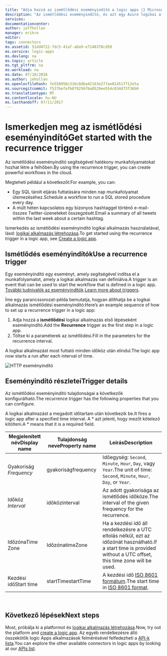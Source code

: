```yaml
---
title: "Adja hozzá az ismétlődési eseményindító a logic apps |} Microsoft Docs"
description: "Az ismétlődési eseményindító, és azt egy Azure logikai alkalmazás használata áttekintése."
services: 
documentationcenter: 
author: jeffhollan
manager: erikre
editor: 
tags: connectors
ms.assetid: 51dd4f22-7dc5-41af-a0a9-e7148378cd50
ms.service: logic-apps
ms.devlang: na
ms.topic: article
ms.tgt_pltfrm: na
ms.workload: na
ms.date: 07/18/2016
ms.author: jehollan
ms.openlocfilehash: fe558958c316c8dba42163e277ae01451f712e5a
ms.sourcegitcommit: f537befafb079256fba0529ee554c034d73f36b0
ms.translationtype: MT
ms.contentlocale: hu-HU
ms.lasthandoff: 07/11/2017
---
```

# <a name="get-started-with-the-recurrence-trigger"></a><span data-ttu-id="d53c0-103">Ismerkedjen meg az ismétlődési eseményindító</span><span class="sxs-lookup"><span data-stu-id="d53c0-103">Get started with the recurrence trigger</span></span>
<span data-ttu-id="d53c0-104">Az ismétlődési eseményindító segítségével hatékony munkafolyamatokat hozhat létre a felhőben.</span><span class="sxs-lookup"><span data-stu-id="d53c0-104">By using the recurrence trigger, you can create powerful workflows in the cloud.</span></span>

<span data-ttu-id="d53c0-105">Megteheti például a következőt:</span><span class="sxs-lookup"><span data-stu-id="d53c0-105">For example, you can:</span></span>

* <span data-ttu-id="d53c0-106">Egy SQL tárolt eljárás futtatására minden nap munkafolyamat ütemezéséhez.</span><span class="sxs-lookup"><span data-stu-id="d53c0-106">Schedule a workflow to run a SQL stored procedure every day.</span></span>
* <span data-ttu-id="d53c0-107">A múlt héten kapcsolatos egy bizonyos hashtaggel történő e-mail-összes Twitter-üzeneteket összegzését.</span><span class="sxs-lookup"><span data-stu-id="d53c0-107">Email a summary of all tweets within the last week about a certain hashtag.</span></span>

<span data-ttu-id="d53c0-108">Ismerkedés az ismétlődési eseményindító logikai alkalmazás használatával, lásd: [logikai alkalmazás létrehozása](../logic-apps/logic-apps-create-a-logic-app.md).</span><span class="sxs-lookup"><span data-stu-id="d53c0-108">To get started using the recurrence trigger in a logic app, see [Create a logic app](../logic-apps/logic-apps-create-a-logic-app.md).</span></span>

## <a name="use-a-recurrence-trigger"></a><span data-ttu-id="d53c0-109">Ismétlődés eseményindítók</span><span class="sxs-lookup"><span data-stu-id="d53c0-109">Use a recurrence trigger</span></span>
<span data-ttu-id="d53c0-110">Egy eseményindító egy eseményt, amely segítségével indítsa el a munkafolyamatot, amely a logikai alkalmazás van definiálva.</span><span class="sxs-lookup"><span data-stu-id="d53c0-110">A trigger is an event that can be used to start the workflow that is defined in a logic app.</span></span> <span data-ttu-id="d53c0-111">[További tudnivalók az eseményindítók](connectors-overview.md).</span><span class="sxs-lookup"><span data-stu-id="d53c0-111">[Learn more about triggers](connectors-overview.md).</span></span>

<span data-ttu-id="d53c0-112">Íme egy parancssorozat-példa bemutatja, hogyan állíthatja be a logikai alkalmazás ismétlődési eseményindító:</span><span class="sxs-lookup"><span data-stu-id="d53c0-112">Here’s an example sequence of how to set up a recurrence trigger in a logic app:</span></span>

1. <span data-ttu-id="d53c0-113">Adja hozzá a **ismétlődési** logikai alkalmazás első lépéseként eseményindító.</span><span class="sxs-lookup"><span data-stu-id="d53c0-113">Add the **Recurrence** trigger as the first step in a logic app.</span></span>
2. <span data-ttu-id="d53c0-114">Töltse ki a paraméterek az ismétlődési.</span><span class="sxs-lookup"><span data-stu-id="d53c0-114">Fill in the parameters for the recurrence interval.</span></span>

<span data-ttu-id="d53c0-115">A logikai alkalmazást most futtató minden időköz után elindul.</span><span class="sxs-lookup"><span data-stu-id="d53c0-115">The logic app now starts a run after each interval of time.</span></span>

![HTTP eseményindító](./media/connectors-native-recurrence/using-trigger.png)

## <a name="trigger-details"></a><span data-ttu-id="d53c0-117">Eseményindító részletei</span><span class="sxs-lookup"><span data-stu-id="d53c0-117">Trigger details</span></span>
<span data-ttu-id="d53c0-118">Az ismétlődési eseményindító tulajdonságai a következők konfigurálható.</span><span class="sxs-lookup"><span data-stu-id="d53c0-118">The recurrence trigger has the following properties that you can configure.</span></span>

<span data-ttu-id="d53c0-119">A logikai alkalmazást a megadott időtartam után következik be.</span><span class="sxs-lookup"><span data-stu-id="d53c0-119">It fires a logic app after a specified time interval.</span></span>
<span data-ttu-id="d53c0-120">A * azt jelenti, hogy mezőt kötelező kitölteni.</span><span class="sxs-lookup"><span data-stu-id="d53c0-120">A * means that it is a required field.</span></span>

| <span data-ttu-id="d53c0-121">Megjelenített név</span><span class="sxs-lookup"><span data-stu-id="d53c0-121">Display name</span></span> | <span data-ttu-id="d53c0-122">Tulajdonság neve</span><span class="sxs-lookup"><span data-stu-id="d53c0-122">Property name</span></span> | <span data-ttu-id="d53c0-123">Leírás</span><span class="sxs-lookup"><span data-stu-id="d53c0-123">Description</span></span> |
| --- | --- | --- |
| <span data-ttu-id="d53c0-124">Gyakoriság *</span><span class="sxs-lookup"><span data-stu-id="d53c0-124">Frequency*</span></span> |<span data-ttu-id="d53c0-125">gyakoriság</span><span class="sxs-lookup"><span data-stu-id="d53c0-125">frequency</span></span> |<span data-ttu-id="d53c0-126">Időegység: `Second`, `Minute`, `Hour`, `Day`, vagy `Year`.</span><span class="sxs-lookup"><span data-stu-id="d53c0-126">The unit of time: `Second`, `Minute`, `Hour`, `Day`, or `Year`.</span></span> |
| <span data-ttu-id="d53c0-127">Időköz *</span><span class="sxs-lookup"><span data-stu-id="d53c0-127">Interval*</span></span> |<span data-ttu-id="d53c0-128">időköz</span><span class="sxs-lookup"><span data-stu-id="d53c0-128">interval</span></span> |<span data-ttu-id="d53c0-129">Az adott gyakorisága az ismétlődés időköze.</span><span class="sxs-lookup"><span data-stu-id="d53c0-129">The interval of the given frequency for the recurrence.</span></span> |
| <span data-ttu-id="d53c0-130">Időzóna</span><span class="sxs-lookup"><span data-stu-id="d53c0-130">Time Zone</span></span> |<span data-ttu-id="d53c0-131">Időzóna</span><span class="sxs-lookup"><span data-stu-id="d53c0-131">timeZone</span></span> |<span data-ttu-id="d53c0-132">Ha a kezdési idő áll rendelkezésre a UTC eltolás nélkül, ezt az időzónát használható.</span><span class="sxs-lookup"><span data-stu-id="d53c0-132">If a start time is provided without a UTC offset, this time zone will be used.</span></span> |
| <span data-ttu-id="d53c0-133">Kezdési idő</span><span class="sxs-lookup"><span data-stu-id="d53c0-133">Start time</span></span> |<span data-ttu-id="d53c0-134">startTime</span><span class="sxs-lookup"><span data-stu-id="d53c0-134">startTime</span></span> |<span data-ttu-id="d53c0-135">A kezdési idő [ISO 8601 formátum](https://en.wikipedia.org/wiki/ISO_8601#Combined_date_and_time_representations).</span><span class="sxs-lookup"><span data-stu-id="d53c0-135">The start time in [ISO 8601 format](https://en.wikipedia.org/wiki/ISO_8601#Combined_date_and_time_representations).</span></span> |

<br>

## <a name="next-steps"></a><span data-ttu-id="d53c0-136">Következő lépések</span><span class="sxs-lookup"><span data-stu-id="d53c0-136">Next steps</span></span>
<span data-ttu-id="d53c0-137">Most, próbálja ki a platformot és [logikai alkalmazás létrehozása](../logic-apps/logic-apps-create-a-logic-app.md).</span><span class="sxs-lookup"><span data-stu-id="d53c0-137">Now, try out the platform and [create a logic app](../logic-apps/logic-apps-create-a-logic-app.md).</span></span> <span data-ttu-id="d53c0-138">Az egyéb rendelkezésre álló összekötők logic Apps alkalmazások felmérésével felfedezheti a [API-k lista](apis-list.md).</span><span class="sxs-lookup"><span data-stu-id="d53c0-138">You can explore the other available connectors in logic apps by looking at our [APIs list](apis-list.md).</span></span>

